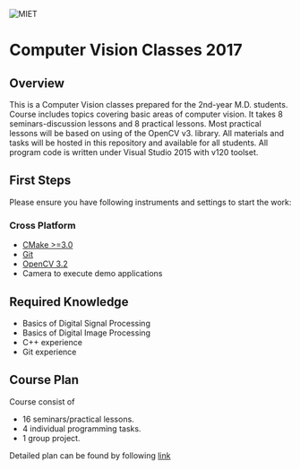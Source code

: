 ![MIET](https://avatars0.githubusercontent.com/u/20048671?s=80)
# Computer Vision Classes 2017

## Overview

This is a Computer Vision classes prepared for the 2nd-year M.D. students.
Course includes topics covering basic areas of computer vision. 
It takes 8 seminars-discussion lessons and 8 practical lessons.
Most practical lessons will be based on using of the OpenCV v3. library.
All materials and tasks will be hosted in this repository and available for all students. All program code is written under Visual Studio 2015 with v120 toolset.

## First Steps
Please ensure you have following instruments and settings to start the work:

### Cross Platform
* [CMake >=3.0](https://cmake.org/)
* [Git](https://git-scm.com/)
* [OpenCV 3.2](http://opencv.org/downloads.html)
* Camera to execute demo applications

## Required Knowledge
* Basics of Digital Signal Processing
* Basics of Digital Image Processing
* C++ experience
* Git experience

## Course Plan
Course consist of
* 16 seminars/practical lessons. 
* 4 individual programming tasks.
* 1 group project.

Detailed plan can be found by following [link](https://docs.google.com/spreadsheets/d/e/2PACX-1vQED4IwdOIDpr_h6e-k1BKvmH_Xq2l4FGPDfiJa8EPCVm5a7nWc1S1EMpOC5FbutaKBmVkuWzSLPiC8/pubhtml?gid=522505770&single=true)
